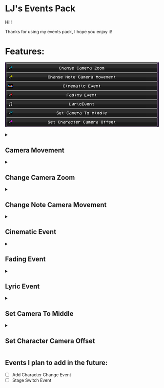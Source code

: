 # LJ's Events Pack
Hi!!

Thanks for using my events pack, I hope you enjoy it!

# Features:
![all the custom events added](github/events.png)
<details>
    <summary><h2>Camera Movement</h2></summary>
    <p>Edited the event so that you can make the camera instantly focus on a character. You can also tween to the character's position. Easing and Time.</p>
    <p>Event parameters are exactly what they mean.</p>
    <img src="github/camera_movement.png" alt="camera movement event parameters">
</details>

<details>
    <summary><h2>Change Camera Zoom</h2></summary>
    <p>This changes the defaultCamZoom variable to be that value. You can also tween the value.</p>
    <p>Instant - instantly changes the zoom value.</p>
    <p>Additive - adds the value to the current zoom value.</p>
    <p>Take Snapshot - saves the current zoom value to a snapshot. (A snapshot is taken on creation of PlayState)</p>
    <p>Reset To Snapshot - resets the zoom value to the snapshot.</p>
    <p>Time - The time in beats that the tween takes.</p>
    <p>Tween Ease - ease function. (FlxEase)</p>
    <p>Tween Type - ease type. (FlxEase)</p>
    <img src="github/change_camera_zoom.png" alt="change camera zoom event parameters">
</details>

<details>
    <summary><h2>Change Note Camera Movement</h2></summary>
    <p>The event pack contains a script that moves the camera when a character is focused on and hits a note. Check out ./songs/ui_notecam.hx for more info.</p>
    <img src="github/change_note_camera_movement.png" alt="change note camera movement event parameters">
</details>

<details>
    <summary><h2>Cinematic Event</h2></summary>
    <p>This event shows 2 bars on the top and bottom. (Its rendered with one sprite!! check out the event .hx lol)</p>
    <p>The time is in steps, but toggling Convert Steps to Beats or Convert Steps or Beats into Time will do exactly that.</p>
    <p>Everything else is self explanatory.</p>
    <img src="github/cinematic_event.png" alt="cinematic event parameters">
</details>

<details>
    <summary><h2>Fading Event</h2></summary>
    <p>Fading event can act like a flash event, but with more control the alpha, and time with tweens.</p>
    <p>Events are self explanatory.</p>
    <img src="github/fading_event.png" alt="fading event parameters">
</details>

<details>
    <summary><h2>Lyric Event</h2></summary>
    <p>This was made for Pillar Funkin! It's a bit complicated to explain here, but it uses a .json in `./songs/your-song/lyric.json`, you can find an example in `./github/`</p>
    <p>Events are self explanatory.</p>
    <img src="github/lyric_event.png" alt="lyric event parameters">
</details>

<details>
    <summary><h2>Set Camera To Middle</h2></summary>
    <p>This basically acts like the YoshiCrafterEngine's version of the % between 2 characters. Pick 2 strumline's characters, and the float will be point between them.</p>
    <p>Events are self explanatory.</p>
    <img src="github/set_camera_to_middle.png" alt="set camera to middle event parameters">
</details>

<details>
    <summary><h2>Set Character Camera Offset</h2></summary>
    <p>This modifies the Character's camera position. You can also tween to the value as well.</p>
    <!--  -->
    <p>Camera Target - The character index of the `strumLine.characters` array to edit.</p>
    <p>Additive - Adds the value to the current camera offset.</p>
    <p>Take Snapshot - Saves the camera's position value as a snapshot. (A snapshot is taken on creation of PlayState)</p>
    <p>Reset To Snapshot - Resets the camera's position to the snapshot. (Per character!!)</p>
    <p>Tween Time - The time in beats that the tween takes. If left at 0, camFollow's lerp will be used instead.</p>
    <p>The rest is self explanatory.</p>
    <!--  -->
    <img src="github/set_character_camera_offset.png" alt="set character camera offset event parameters">
</details>

## Events I plan to add in the future:

- [ ] Add Character Change Event
- [ ] Stage Switch Event
